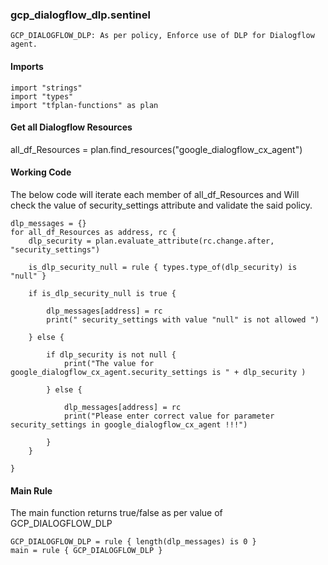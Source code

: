 ### gcp_dialogflow_dlp.sentinel
```
GCP_DIALOGFLOW_DLP: As per policy, Enforce use of DLP for Dialogflow agent.
```

#### Imports
```
import "strings"
import "types"
import "tfplan-functions" as plan
```

#### Get all Dialogflow Resources
all_df_Resources = plan.find_resources("google_dialogflow_cx_agent")


#### Working Code
The below code will iterate each member of all_df_Resources and Will check the value of security_settings attribute and validate the said policy. 

```
dlp_messages = {}
for all_df_Resources as address, rc {
	dlp_security = plan.evaluate_attribute(rc.change.after, "security_settings")

	is_dlp_security_null = rule { types.type_of(dlp_security) is "null" }

	if is_dlp_security_null is true {

		dlp_messages[address] = rc
		print(" security_settings with value "null" is not allowed ")

	} else {

		if dlp_security is not null {
            print("The value for google_dialogflow_cx_agent.security_settings is " + dlp_security )

		} else {

			dlp_messages[address] = rc
			print("Please enter correct value for parameter security_settings in google_dialogflow_cx_agent !!!")

		}
	}

}
```

#### Main Rule
The main function returns true/false as per value of GCP_DIALOGFLOW_DLP 
```
GCP_DIALOGFLOW_DLP = rule { length(dlp_messages) is 0 }
main = rule { GCP_DIALOGFLOW_DLP }
```
